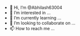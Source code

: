 - 👋 Hi, I’m @Abhilash63004
- 👀 I’m interested in ...
- 🌱 I’m currently learning ...
- 💞️ I’m looking to collaborate on ...
- 📫 How to reach me ...

<!---
Abhilash63004/Abhilash63004 is a ✨ special ✨ repository because its `README.md` (this file) appears on your GitHub profile.
You can click the Preview link to take a look at your changes.
--->
